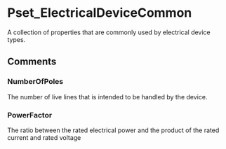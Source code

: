 # Pset_ElectricalDeviceCommon

A collection of properties that are commonly used by electrical device types.


## Comments

### NumberOfPoles

The number of live lines that is intended to be handled by the device.

### PowerFactor

The ratio between the rated electrical power and the product of the rated current and rated voltage

